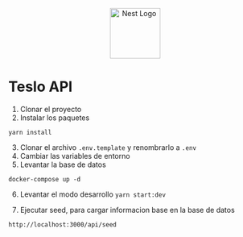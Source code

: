 <p align="center">
  <a href="http://nestjs.com/" target="blank"><img src="https://nestjs.com/img/logo-small.svg" width="100" alt="Nest Logo" /></a>
</p>

# Teslo API

1. Clonar el proyecto
2. Instalar los paquetes

```
yarn install
```

3. Clonar el archivo `.env.template` y renombrarlo a `.env`
4. Cambiar las variables de entorno
5. Levantar la base de datos

```
docker-compose up -d
```

6. Levantar el modo desarrollo `yarn start:dev`

7. Ejecutar seed, para cargar informacion base en la base de datos

```
http://localhost:3000/api/seed
```

